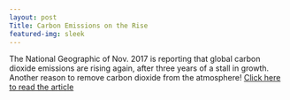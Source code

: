 ```yaml
---
layout: post
Title: Carbon Emissions on the Rise
featured-img: sleek
---
```


The National Geographic of Nov. 2017 is reporting that global carbon dioxide emissions are rising again, after three years of a stall in growth. Another reason to remove carbon dioxide from the atmosphere! [Click here to read the article](https://news.nationalgeographic.com/2017/11/climate-change-carbon-emissions-rising-environment/)